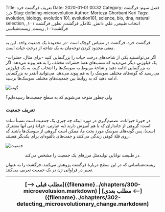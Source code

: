 Title: تعریف فرگشت خرد
Date: 2020-01-01 00:32
Category: فصل سوم: فرگشت خرد
Slug: defining-microevolution
Author: Morteza Ghorbani Kari
Tags: evolution, biology, evolution 101, evolution101, science, bio, dna, natural selection, انتخاب طبیعی, علم, دانش, تکامل, فرگشت, تطور, فرگشت ۱۰۱, فرگشت۱۰۱, زیست, زیست‌شناسی

------
فرگشت خرد، فرگشت در مقیاس کوچک است -در محدودهٔ یک جمعیت واحد. این به معنی محدود کردن توجه‌مان به یک شاخه از درخت حیات است.

اگر می‌توانستید یکی از شاخه‌های درخت حیات را بزرگنمایی کنید -برای مثال، حشرات- یک فیلوژنی دیگر می‌دیدید که نسب‌های همهٔ حشرات مختلف را به هم پیوند می‌دهد. اگر به بزرگنمایی ادامه دهید و شاخهٔ مربوط به سوسک‌ها را انتخاب کنید، به یک فیلوژنی می‌رسید که گونه‌های مختلف سوسک را به هم پیوند می‌دهد. می‌توانید آنقدر به بزرگنمایی ادامه دهید که به روابط بین جمعیت‌های مختلف سوسک‌ها برسید.

![گونه]({static}/images/37-1.gif)

ولی چطور متوجه می‌شویم که به سطح جمعیت‌ها رسیده‌ایم؟

### تعریف جمعیت

در حوزهٔ حیوانات، تصمیم‌گیری در مورد اینکه چه چیزی یک جمعیت است نسبتاً ساده است: گروهی از جانداران که با هم آمیزش دارند (به عبارتی، خزانهٔ ژنی آنها مشترک است). پس گونه‌های سوسکِ مورد بحث ما، ممکن است گروهی از سوسک‌ها باشند که روی قلهٔ کوهی زندگی می‌کنند و جفت‌های بالقوه‌ای برای یکدیگر هستند.

![جمعیت]({static}/images/37-2.jpg)
<center>در طبیعت توانایی تولیدمثل مرزهای یک جمعیت را مشخص می‌کند.</center>

زیست‌شناسانی که در این سطح دربارهٔ فرگشت پژوهش می‌کنند، فرگشت را به عنوان تغییر در فراوانی ژن در یک جمعیت تعریف می‌کنند.

------
<center>
    <font size="4">
        <b>
            [⟶ مطلب قبلی]({filename}../chapters/300-microevolusion.markdown) | [مطلب بعدی ⟵]({filename}../chapters/302-detecting_microevolutionary_change.markdown) 
        </b>
    </font>
</center>